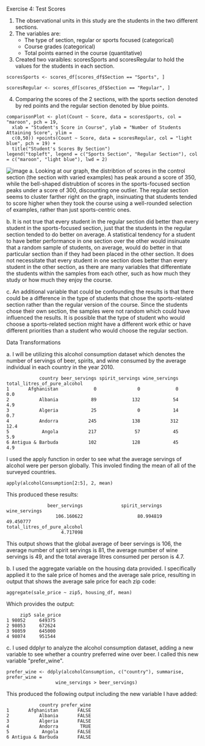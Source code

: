 Exercise 4: Test Scores  
  
1. The observational units in this study are the students in the two different sections.  
2. The variables are:
    - The type of section, regular or sports focused (categorical)
    - Course grades (categorical)
    - Total points earned in the course (quantitative)
3. Created two varaibles: scoresSports and scoresRegular to hold the values for the students in each section.
```
scoresSports <- scores_df[scores_df$Section == "Sports", ]

scoresRegular <- scores_df[scores_df$Section == "Regular", ]
```
4. Comparing the scores of the 2 sections, with the sports section denoted by red points and the regular section denoted by blue points.
```
comparisonPlot <- plot(Count ~ Score, data = scoresSports, col = "maroon", pch = 19, 
  xlab = "Student's Score in Course", ylab = "Number of Students Attaining Score", ylim =  
  c(0,50)) +points(Count ~ Score, data = scoresRegular, col = "light blue", pch = 19) + 
  title("Student's Scores By Section")
legend("topleft", legend = c("Sports Section", "Regular Section"), col = c("maroon", "light blue"), lwd = 2)
```
![image](https://user-images.githubusercontent.com/95236375/162260944-8c4e4a97-5c1f-4a7a-b8d9-5756c873fe4e.png)
a. Looking at our graph, the distribtion of scores in the control section (the section with varied examples) has peak around a score of 350, while the bell-shaped distrubtion of scores in the sports-focused section peaks under a score of 300, discounting one outlier. The regular section seems to cluster farther right on the graph, insinuating that students tended to score higher when they took the course using a well-rounded selection of examples, rather than just sports-centric ones.   
  
b. It is not true that every student in the regular section did better than every student in the sports-focused section, just that the students in the regular section tended to do better on average. A statistical tendency for a student to have better performance in one section over the other would insinuate that a random sample of students, on average, would do better in that particular section than if they had been placed in the other section. It does not necessitate that every student in one section does better than every student in the other section, as there are many variables that differentiate the students within the samples from each other, such as how much they study or how much they enjoy the course.  
  
c. An additional variable that could be confounding the results is that there could be a difference in the type of students that chose the sports-related section rather than the regular version of the course. Since the students chose their own section, the samples were not random which could have influenced the results. It is possible that the type of student who would choose a sports-related section might have a different work ethic or have different priorities than a student who would choose the regular section.  
  
Data Transformations 
  
a. I will be utilizing this alcohol consumption dataset which denotes the number of servings of beer, spirits, and wine consumed by the average individual in each country in the year 2010.  
```
            country beer_servings spirit_servings wine_servings total_litres_of_pure_alcohol
1       Afghanistan             0               0             0                          0.0
2           Albania            89             132            54                          4.9
3           Algeria            25               0            14                          0.7
4           Andorra           245             138           312                         12.4
5            Angola           217              57            45                          5.9
6 Antigua & Barbuda           102             128            45                          4.9
```
I used the apply function in order to see what the average servings of alcohol were per person globally. This involed finding the mean of all of the surveyed countries.  
```
apply(alcoholConsumption[2:5], 2, mean)
```
This produced these results:  
```
               beer_servings              spirit_servings                wine_servings 
                  106.160622                    80.994819                    49.450777 
total_litres_of_pure_alcohol 
                    4.717098 
```
This output shows that the global average of beer servings is 106, the average number of spirit servings is 81, the average number of wine servings is 49, and the total average litres consumed per person is 4.7.  
  
b. I used the aggregate variable on the housing data provided. I specifically applied it to the sale price of homes and the average sale price, resulting in output that shows the average sale price for each zip code:
```
aggregate(sale_price ~ zip5, housing_df, mean)
```  
Which provides the output:  
```
     zip5 sale_price
1 98052     649375
2 98053     672624
3 98059     645000
4 98074     951544
```  
  
c. I used ddplyr to analyze the alcohol consumption dataset, adding a new variable to see whether a country preferred wine over beer. I called this new variable "prefer_wine".
```
prefer_wine <- ddply(alcoholConsumption, c("country"), summarise, prefer_wine = 
                  wine_servings > beer_servings)
```
This produced the following output including the new variable I have added:
```
            country prefer_wine
1       Afghanistan       FALSE
2           Albania       FALSE
3           Algeria       FALSE
4           Andorra        TRUE
5            Angola       FALSE
6 Antigua & Barbuda       FALSE
```
